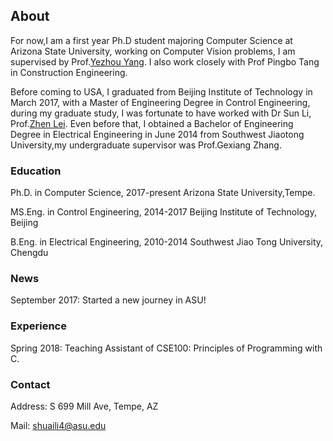## About

For now,I am a first year Ph.D student majoring Computer Science at Arizona State University, working on Computer Vision problems, I am supervised by Prof.[Yezhou Yang](https://yezhouyang.engineering.asu.edu/). I also work closely with Prof Pingbo Tang in Construction Engineering.

Before coming to USA, I graduated from Beijing Institute of Technology in March 2017, with a Master of Engineering Degree in Control Engineering, during my graduate study, I was fortunate to have worked with Dr Sun Li, Prof.[Zhen Lei](http://www.cbsr.ia.ac.cn/users/zlei/). Even before  that, I obtained a Bachelor of Engineering Degree in Electrical Engineering in June 2014 from Southwest Jiaotong University,my undergraduate supervisor was Prof.Gexiang Zhang.


### Education


Ph.D. in Computer Science, 2017-present Arizona State University,Tempe.

MS.Eng. in Control Engineering, 2014-2017 Beijing Institute of Technology, Beijing

B.Eng. in Electrical Engineering, 2010-2014 Southwest Jiao Tong University, Chengdu


### News

September 2017: Started a new journey in ASU!

### Experience

Spring 2018: Teaching Assistant of CSE100: Principles of Programming with C. 

### Contact

Address: S 699 Mill Ave, Tempe, AZ

Mail: shuaili4@asu.edu


